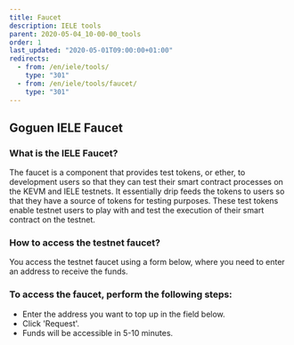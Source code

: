 ```yaml
---
title: Faucet
description: IELE tools
parent: 2020-05-04_10-00-00_tools
order: 1
last_updated: "2020-05-01T09:00:00+01:00"
redirects:
  - from: /en/iele/tools/
    type: "301"
  - from: /en/iele/tools/faucet/
    type: "301"
---
```

## Goguen IELE Faucet

### What is the IELE Faucet?

The faucet is a component that provides test tokens, or ether, to development users so that they can test their smart contract processes on the KEVM and IELE testnets. It essentially drip feeds the tokens to users so that they have a source of tokens for testing purposes. These test tokens enable testnet users to play with and test the execution of their smart contract on the testnet.

### How to access the testnet faucet?

You access the testnet faucet using a form below, where you need to enter an address to receive the funds.

### To access the faucet, perform the following steps:

* Enter the address you want to top up in the field below.
* Click 'Request'.
* Funds will be accessible in 5-10 minutes.

<!-- include components/IELEFaucet -->
